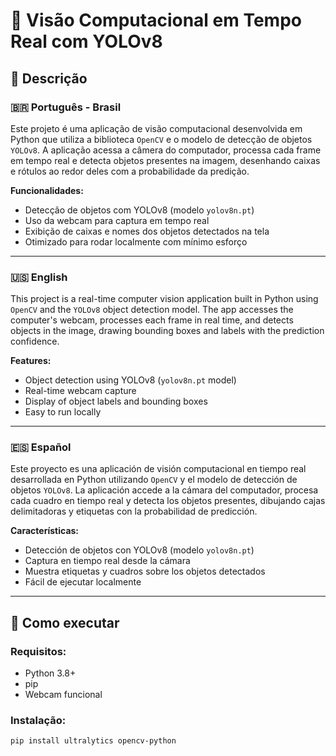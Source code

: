 # 🧠 Visão Computacional em Tempo Real com YOLOv8

## 📌 Descrição

### 🇧🇷 Português - Brasil

Este projeto é uma aplicação de visão computacional desenvolvida em Python que utiliza a biblioteca `OpenCV` e o modelo de detecção de objetos `YOLOv8`. A aplicação acessa a câmera do computador, processa cada frame em tempo real e detecta objetos presentes na imagem, desenhando caixas e rótulos ao redor deles com a probabilidade da predição.

**Funcionalidades:**
- Detecção de objetos com YOLOv8 (modelo `yolov8n.pt`)
- Uso da webcam para captura em tempo real
- Exibição de caixas e nomes dos objetos detectados na tela
- Otimizado para rodar localmente com mínimo esforço

---

### 🇺🇸 English

This project is a real-time computer vision application built in Python using `OpenCV` and the `YOLOv8` object detection model. The app accesses the computer's webcam, processes each frame in real time, and detects objects in the image, drawing bounding boxes and labels with the prediction confidence.

**Features:**
- Object detection using YOLOv8 (`yolov8n.pt` model)
- Real-time webcam capture
- Display of object labels and bounding boxes
- Easy to run locally

---

### 🇪🇸 Español

Este proyecto es una aplicación de visión computacional en tiempo real desarrollada en Python utilizando `OpenCV` y el modelo de detección de objetos `YOLOv8`. La aplicación accede a la cámara del computador, procesa cada cuadro en tiempo real y detecta los objetos presentes, dibujando cajas delimitadoras y etiquetas con la probabilidad de predicción.

**Características:**
- Detección de objetos con YOLOv8 (modelo `yolov8n.pt`)
- Captura en tiempo real desde la cámara
- Muestra etiquetas y cuadros sobre los objetos detectados
- Fácil de ejecutar localmente

---

## 🚀 Como executar

### Requisitos:
- Python 3.8+
- pip
- Webcam funcional

### Instalação:
```bash
pip install ultralytics opencv-python
